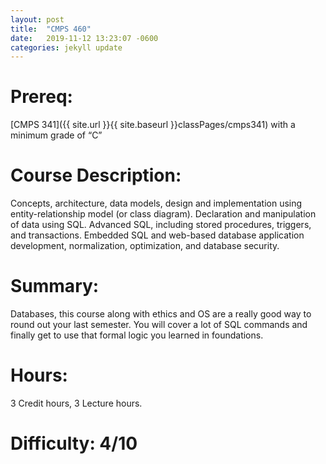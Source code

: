```yaml
---
layout: post
title:  "CMPS 460"
date:   2019-11-12 13:23:07 -0600
categories: jekyll update
---
```

# Prereq:  
[CMPS 341]({{ site.url }}{{ site.baseurl }}classPages/cmps341) with a minimum grade of “C”  
  
# Course Description:  
Concepts, architecture, data models, design and implementation using entity-relationship model (or class diagram). Declaration and manipulation of data using SQL. Advanced SQL, including stored procedures, triggers, and transactions. Embedded SQL and web-based database application development, normalization, optimization, and database security.  
  
# Summary:  
Databases, this course along with ethics and OS are a really good way to round out your last semester. You will cover a lot of SQL commands and finally get to use that formal logic you learned in foundations.   
  
# Hours:  
3 Credit hours, 3 Lecture hours.  
  
# Difficulty:  4/10  